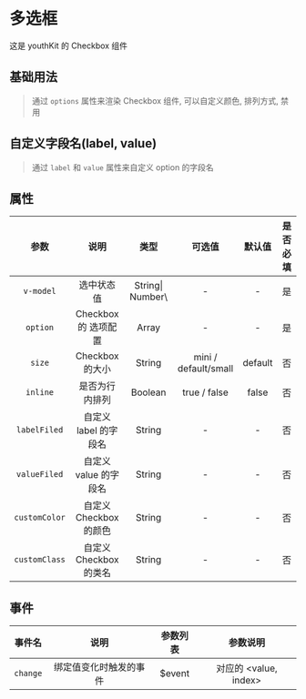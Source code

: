 <!-- 加载 demo 组件 start -->
<script setup>
import demo from './demo.vue'
import options from './options.vue'
</script>
<!-- 加载 demo 组件 end -->

<!-- 正文开始 -->

# 多选框

这是 youthKit 的 Checkbox 组件

## 基础用法

> 通过 `options` 属性来渲染 Checkbox 组件, 可以自定义颜色, 排列方式, 禁用

<Preview comp-name="Checkbox" demo-name="demo">
  <demo />
</Preview>

## 自定义字段名(label, value)

> 通过 `label` 和 `value` 属性来自定义 option 的字段名

<Preview comp-name="Checkbox" demo-name="options">
  <options />
</Preview>

## 属性

|     参数      |          说明          |       类型        |        可选值        | 默认值  | 是否必填 |
| :-----------: | :--------------------: | :---------------: | :------------------: | :-----: | :------: |
|   `v-model`   |       选中状态值       | String\| Number\  |          -           |    -    |    是    |
|   `option`    |  Checkbox 的 选项配置  |       Array       |          -           |    -    |    是    |
|    `size`     |    Checkbox 的大小     |      String       | mini / default/small | default |    否    |
|   `inline`    |     是否为行内排列     |      Boolean      |     true / false     |  false  |    否    |
| `labelFiled`  | 自定义 label 的字段名  |      String       |          -           |    -    |    否    |
| `valueFiled`  | 自定义 value 的字段名  |      String       |          -           |    -    |    否    |
| `customColor` | 自定义 Checkbox 的颜色 |      String       |          -           |    -    |    否    |
| `customClass` | 自定义 Checkbox 的类名 |      String       |          -           |    -    |    否    |

## 事件

|  事件名  |          说明          | 参数列表 |       参数说明        |
| :------: | :--------------------: | :------: | :-------------------: |
| `change` | 绑定值变化时触发的事件 |  $event  | 对应的 <value, index> |
